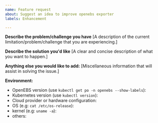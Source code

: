 ```yaml
---
name: Feature request
about: Suggest an idea to improve openebs exporter
labels: Enhancement

---
```


**Describe the problem/challenge you have**
[A description of the current limitation/problem/challenge that you are experiencing.]


**Describe the solution you'd like**
[A clear and concise description of what you want to happen.]


**Anything else you would like to add:**
[Miscellaneous information that will assist in solving the issue.]


**Environment:**
- OpenEBS version (use `kubectl get po -n openebs --show-labels`):
- Kubernetes version (use `kubectl version`):
- Cloud provider or hardware configuration:
- OS (e.g: `cat /etc/os-release`):
- kernel (e.g: `uname -a`):
- others:
